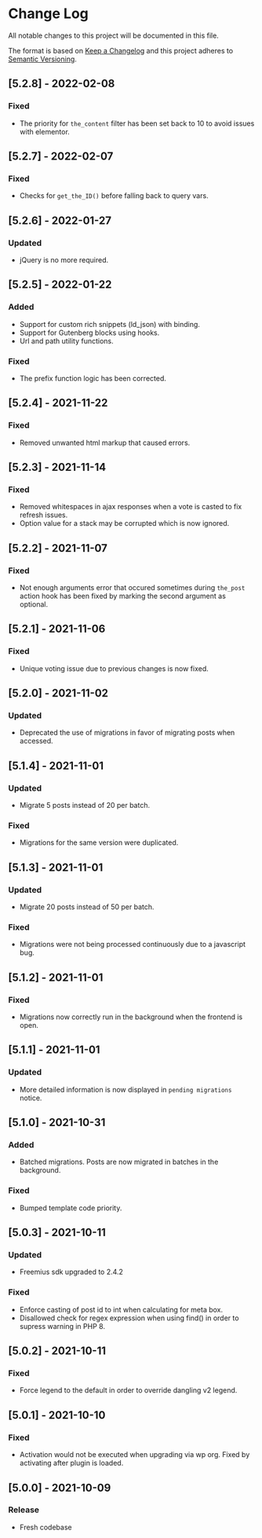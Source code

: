 # Change Log

All notable changes to this project will be documented in this file.

The format is based on [Keep a Changelog](http://keepachangelog.com/)
and this project adheres to [Semantic Versioning](http://semver.org/).

## [5.2.8] - 2022-02-08

### Fixed
- The priority for `the_content` filter has been set back to 10 to avoid issues with elementor.

## [5.2.7] - 2022-02-07

### Fixed
- Checks for `get_the_ID()` before falling back to query vars.

## [5.2.6] - 2022-01-27

### Updated
- jQuery is no more required.

## [5.2.5] - 2022-01-22

### Added
- Support for custom rich snippets (ld_json) with binding. 
- Support for Gutenberg blocks using hooks.
- Url and path utility functions.

### Fixed
- The prefix function logic has been corrected.

## [5.2.4] - 2021-11-22

### Fixed
- Removed unwanted html markup that caused errors.

## [5.2.3] - 2021-11-14

### Fixed
- Removed whitespaces in ajax responses when a vote is casted to fix refresh issues.
- Option value for a stack may be corrupted which is now ignored.

## [5.2.2] - 2021-11-07

### Fixed
- Not enough arguments error that occured sometimes during `the_post` action hook has been fixed by marking the second argument as optional.

## [5.2.1] - 2021-11-06

### Fixed
- Unique voting issue due to previous changes is now fixed.

## [5.2.0] - 2021-11-02

### Updated
- Deprecated the use of migrations in favor of migrating posts when accessed.

## [5.1.4] - 2021-11-01

### Updated
- Migrate 5 posts instead of 20 per batch.

### Fixed
- Migrations for the same version were duplicated.

## [5.1.3] - 2021-11-01

### Updated
- Migrate 20 posts instead of 50 per batch.

### Fixed
- Migrations were not being processed continuously due to a javascript bug.

## [5.1.2] - 2021-11-01

### Fixed
- Migrations now correctly run in the background when the frontend is open.

## [5.1.1] - 2021-11-01

### Updated
- More detailed information is now displayed in `pending migrations` notice.

## [5.1.0] - 2021-10-31

### Added
- Batched migrations. Posts are now migrated in batches in the background.

### Fixed
- Bumped template code priority.


## [5.0.3] - 2021-10-11

### Updated
- Freemius sdk upgraded to 2.4.2

### Fixed
- Enforce casting of post id to int when calculating for meta box.
- Disallowed check for regex expression when using find() in order to supress warning in PHP 8.

## [5.0.2] - 2021-10-11

### Fixed
- Force legend to the default in order to override dangling v2 legend.

## [5.0.1] - 2021-10-10

### Fixed
- Activation would not be executed when upgrading via wp org. Fixed by activating after plugin is loaded.

## [5.0.0] - 2021-10-09

### Release
- Fresh codebase